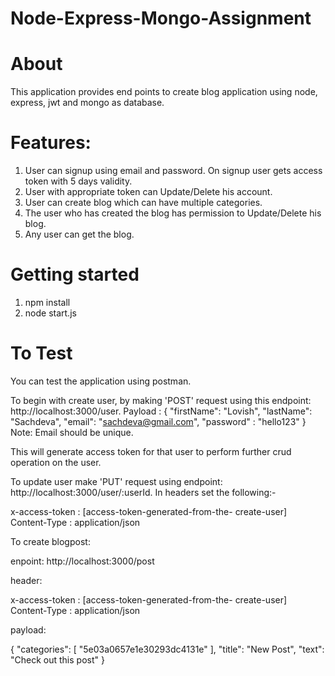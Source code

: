 # Node-Express-Mongo-Assignment

# About

This application provides end points to create blog application using node, express, jwt and mongo as database. 

# Features:

1. User can signup using email and password. On signup user gets access token with 5 days validity.
2. User with appropriate token can Update/Delete his account.
3. User can create blog which can have multiple categories.
4. The user who has created the blog has permission to Update/Delete his blog.
5. Any user can get the blog.


# Getting started
1. npm install
2. node start.js

# To Test
You can test the application using postman.

To begin with create user, by making 'POST' request using this endpoint: http://localhost:3000/user.
Payload : 
{
	"firstName": "Lovish",
  "lastName": "Sachdeva",
  "email": "sachdeva@gmail.com",
  "password" : "hello123"
}
Note: Email should be unique.

This will generate access token for that user to perform further crud operation on the user.

To update user make 'PUT' request using endpoint:  http://localhost:3000/user/:userId. In headers set the following:-

x-access-token :  [access-token-generated-from-the- create-user]
Content-Type : application/json

To create blogpost:

enpoint: http://localhost:3000/post

header: 

x-access-token :  [access-token-generated-from-the- create-user]
Content-Type : application/json

payload:

  {
     "categories": [
           "5e03a0657e1e30293dc4131e"
      ],
      "title": "New Post",
     "text": "Check out this post"
  }




